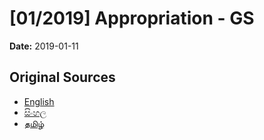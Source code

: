 # [01/2019] Appropriation - GS

**Date:** 2019-01-11

## Original Sources

- [English](https://documents.gov.lk/view/bills/2019/1/01-2019_E.pdf)
- [සිංහල](https://documents.gov.lk/view/bills/2019/1/01-2019_S.pdf)
- [தமிழ்](https://documents.gov.lk/view/bills/2019/1/01-2019_T.pdf)
